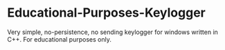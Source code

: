 # Educational-Purposes-Keylogger
Very simple, no-persistence, no sending keylogger for windows written in C++. For educational purposes only. 
